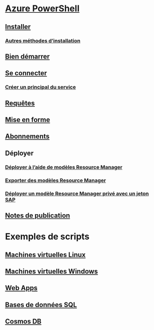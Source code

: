 # [Azure PowerShell](overview.md)
## [Installer](install-azurerm-ps.md)
### [Autres méthodes d’installation](other-install.md)
## [Bien démarrer](get-started-azureps.md)
## [Se connecter](authenticate-azureps.md)
### [Créer un principal du service](create-azure-service-principal-azureps.md)
## [Requêtes](queries-azureps.md)
## [Mise en forme](formatting-output.md)
## [Abonnements](manage-subscriptions-azureps.md)
## Déployer
### [Déployer à l’aide de modèles Resource Manager](https://docs.microsoft.com/azure/azure-resource-manager/resource-group-template-deploy)
### [Exporter des modèles Resource Manager](https://docs.microsoft.com/azure/azure-resource-manager/resource-manager-export-template-powershell)
### [Déployer un modèle Resource Manager privé avec un jeton SAP](https://docs.microsoft.com/azure/azure-resource-manager/resource-manager-powershell-sas-token)
## [Notes de publication](release-notes-azureps.md)

# Exemples de scripts
## [Machines virtuelles Linux](https://docs.microsoft.com/azure/virtual-machines/linux/powershell-samples?toc=%2fpowershell%2fmodule%2ftoc.json)
## [Machines virtuelles Windows](https://docs.microsoft.com/azure/virtual-machines/windows/powershell-samples?toc=%2fpowershell%2fmodule%2ftoc.json)
## [Web Apps](https://docs.microsoft.com/azure/app-service-web/app-service-powershell-samples?toc=%2fpowershell%2fmodule%2ftoc.json)
## [Bases de données SQL](https://docs.microsoft.com/azure/sql-database/sql-database-powershell-samples?toc=%2fpowershell%2fmodule%2ftoc.json)
## [Cosmos DB](https://docs.microsoft.com/azure/cosmos-db/powershell-samples?toc=%2fpowershell%2fmodules%2ftoc.json)
